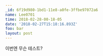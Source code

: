 ```yaml
---
_id: 6f19d980-1bd1-11e8-a0fe-3ffbe97072a6
name: Lee0701
time: 2018-02-28-00-18-05
date: '2018-02-27T15:18:16.893Z'
foo: bar
layout: post
---
```

이번엔 무슨 테스트?
